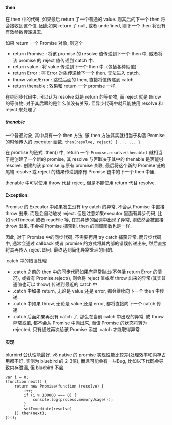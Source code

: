 


#### then 

在 then 中的代码, 如果最后 return 了一个普通的 value. 则其后的下一个 then 将会接收到这个值. 因此如果 return 了 null, 或者 undefined, 则下一个 then 将没有有效参数传递进去.

如果 return 一个 Promise 对象, 则这个

* return Promise : 将该 promise 的 resolve 值传递到下一个 then 中, 或者将该 promise 的 reject 值传递到 catch 中.
* return value : 将 value 传递到下一个 then 中. (包括各种假值)
* return Error : 将 Error 对象传递给下一个 then. 无法进入 catch.
* throw value/Error : 跳过后面的 then, 直接将值传递到 catch 
* return thenable : 效果和 return 一个 promise 一样. 

在纯同步代码中, 可以认为 resolve 就是 return 的等价物, 而 reject 就是 throw 的等价物. 对于其后跟的是什么值没有关系.
但异步代码中就只能使用 resolve 和 reject 来处理了.

##### thenable 

一个普通对象, 其中具有一个 then 方法, 该 then 方法其实就相当于构造 Promise 的时候传入的 executor 函数.
`then(resolve, reject) { ... ... }`. 

在 promise 的链式 .then() 中, return 一个 `Promise.resolve(thenable)` 就相当于是创建了一个新的 promise, 其 resolve 与否取决于其中的 thenable 是否能够 resolve. 创建的该 promise 与原有 promise 关联, 最后将这个新的 Promise 链的尾端 resolve 或 reject 的结果传递到原有 Promise 链中的下一个 then 中里.

thenable 中可以使用 throw 代替 reject, 但是不能使用 return 代替 resolve.


#### Exception: 

Promise 的 Executor 中如果发生没有 try catch 的异常, 不会从 Promise 中直接 throw 出来. 而是会自动触发 reject. 但是注意如果executor 里面有异步代码, 比如 setTimeout 或者 readFile 等, 在其异步的回调中出现了异常, 则依然会被直接 throw 出来, 不会被 Promise 捕获到.
then 的回调函数也是一样.

因此, 对于 Promise 中的同步代码, 不需要再用 try catch 捕获异常, 而异步代码中, 通常会通过 callback 或者 promise 的方式将其内部的错误传递出来, 然后直接将其再传入 reject 即可. 最终达到简化异常处理的目的. 

.catch 中的错误处理 

* .catch 之前的 then 中的同步代码如果有异常抛出(不包括 return Error 的情况), 或者有 Promise.reject(), 则会将 reject 值或者 throw 出来的异常(其实普通值也可以 throw) 传递到最近的 catch 中
* .catch 中如果 return, 无论是 value 还是 error, 都会继续向下一个 then 中传递.
* .catch 中如果 throw, 无论是 value 还是 error, 都将直接向下一个 catch 传递.
* .catch 后面如果再没有 catch 了, 那么在当前 catch 中出现的异常, 或 throw 异常或值, 都不会从 Promise 中抛出来, 而该 Promise 的状态将转为 rejected, 只有通过再次给该 Promise 添加 .catch 才能取得异常.


#### 实现

blurbird 公认性能最好. 
v8 native 的 promise 实现性能比较差(处理效率和内存占用都不好, 实测为 bluebird 的 2-3倍), 而且可能会有一些Bug, 比如以下代码会导致内存泄漏, 但 bluebird 不会.
```
var i = 0;
(function next() {
    return new Promise(function (resolve) {
        i++;
        if (i % 100000 === 0) {
            console.log(process.memoryUsage());
        }
        setImmediate(resolve)
    }).then(next);
})();
```
